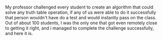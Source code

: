 My professor challenged every student to create an algorithm that could solve any truth table operation, if any of us were able to do it successfully that person wouldn't have do a test and would instantly pass on the class. Out of about 100 students, I was the only one that got even remotely close to getting it right, and i managed to complete the challenge successfully, and here it is.
